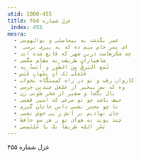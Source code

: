 ```yaml
---
utid: 1000-455
title: غزل شماره ۴۵۵
_index: 455
mesra:
  - عمر بگذشت به بیحاصلی و بوالهوسی
  - ‌ ای پسر جام میم ده که به پیری برسی
  - چه شکرهاست درین شهر که قانع شده اند
  - شاهبازان طریقت به مقام مگسی
  - لَمَع البَرقُ مِنَ الطّورِ و آنَستُ بِه
  - فَلَعلّی لک آتٍ بِشَهابٍ قَبَس
  - کاروان رفت و تو در راه کمینگاه بخواب
  - وه که بس بیخبر از غلغل چندین جرسی
  - بال بگشا و صفیر از شجر طوبی زن
  - حیف باشد چو تو مرغی که اسیر قفسی
  - تا چو مجمر نفسی دامن جانان گیرم
  - جان نهادیم بر آتش ز پی خوش نفسی
  - چند پوید به هوای تو ز هر سو حافظ
  - یَسّرِ الله طریقاً بکَ یا مُلتَمِسی
---
```

غزل شماره ۴۵۵
